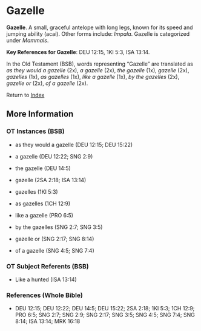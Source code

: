 # Gazelle
**Gazelle**. 
A small, graceful antelope with long legs, known for its speed and jumping ability (acai). 
Other forms include: 
*Impala*. 
Gazelle is categorized under _Mammals_. 


**Key References for Gazelle**: 
DEU 12:15, 1KI 5:3, ISA 13:14. 


In the Old Testament (BSB), words representing “Gazelle” are translated as 
*as they would a gazelle* (2x), *a gazelle* (2x), *the gazelle* (1x), *gazelle* (2x), *gazelles* (1x), *as gazelles* (1x), *like a gazelle* (1x), *by the gazelles* (2x), *gazelle or* (2x), *of a gazelle* (2x). 




Return to [Index](00-Index.md)

## More Information

### OT Instances (BSB)

* as they would a gazelle (DEU 12:15; DEU 15:22)

* a gazelle (DEU 12:22; SNG 2:9)

* the gazelle (DEU 14:5)

* gazelle (2SA 2:18; ISA 13:14)

* gazelles (1KI 5:3)

* as gazelles (1CH 12:9)

* like a gazelle (PRO 6:5)

* by the gazelles (SNG 2:7; SNG 3:5)

* gazelle or (SNG 2:17; SNG 8:14)

* of a gazelle (SNG 4:5; SNG 7:4)



### OT Subject Referents (BSB)

* Like a hunted (ISA 13:14)



### References (Whole Bible)

* DEU 12:15; DEU 12:22; DEU 14:5; DEU 15:22; 2SA 2:18; 1KI 5:3; 1CH 12:9; PRO 6:5; SNG 2:7; SNG 2:9; SNG 2:17; SNG 3:5; SNG 4:5; SNG 7:4; SNG 8:14; ISA 13:14; MRK 16:18



